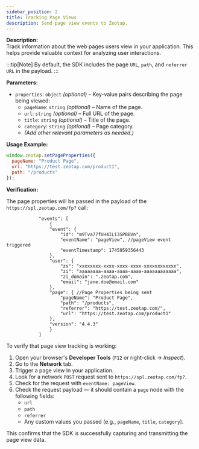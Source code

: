 ```yaml
---
sidebar_position: 2
title: Tracking Page Views
description: Send page view events to Zeotap.
---
```


**Description:**  
Track information about the web pages users view in your application. This helps provide valuable context for analyzing user interactions.

:::tip[Note]
By default, the SDK includes the page `URL`, `path`, and `referrer URL` in the payload.
:::

**Parameters:**

- `properties`: `object` *(optional)* – Key-value pairs describing the page being viewed:
  - `pageName`: `string` *(optional)* – Name of the page.
  - `url`: `string` *(optional)* – Full URL of the page.
  - `title`: `string` *(optional)* – Title of the page.
  - `category`: `string` *(optional)* – Page category.
  - *(Add other relevant parameters as needed.)*

**Usage Example:**

```jsx
window.zeotap.setPageProperties({
  pageName: "Product Page",
  url: "https://test.zeotap.com/product1",
  path: "/products"
});
```

**Verification:**

The page properties will be passed in the payload of the ```https://spl.zeotap.com/fp?``` call:

```jsxon title="Page properties in payload" {5,14-18}
            "events": [
                {
                "event": {
                    "id": "m9Tva77fUH4ILi3SPBBVn",
                    "eventName": "pageView", //pageView event triggered
                    "eventTimestamp": 1745959356443
                },
                "user": {
                    "zs": "xxxxxxxx-xxxx-xxxx-xxxx-xxxxxxxxxxxx",
                    "zi": "aaaaaaaa-aaaa-aaaa-aaaa-aaaaaaaaaaaa",
                    "zi_domain": ".zeotap.com",
                    "email": "jane.doe@email.com"
                },
                "page": { //Page Properties being sent
                    "pageName": "Product Page",
                    "path": "/products",
                    "referrer": "https://test.zeotap.com/",
                    "url": "https://test.zeotap.com/product1"
                },
                "version": "4.4.3"
                }
            ]
```

To verify that page view tracking is working:

1. Open your browser's **Developer Tools** (`F12` or right-click → *Inspect*).
2. Go to the **Network** tab.
3. Trigger a page view in your application.
4. Look for a network `POST` request sent to ```https://spl.zeotap.com/fp?```.
5. Check for the request with ```eventName: pageView```.
5. Check the request payload — it should contain a `page` node with the following fields:
   - `url`
   - `path`
   - `referrer`
   - Any custom values you passed (e.g., `pageName`, `title`, `category`).

This confirms that the SDK is successfully capturing and transmitting the page view data.
